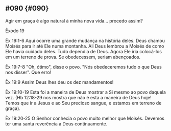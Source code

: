 ## #090 {#090}

Agir em graça é algo natural à minha nova vida... procedo assim?

Êxodo 19

Êx 19:1-6 Aqui ocorre uma grande mudança na história deles. Deus chamou Moisés para ir até Ele numa montanha. Ali Deus lembrou a Moisés de como Ele havia cuidado deles. Tudo dependia de Deus. Agora Ele iria colocá-los em um terreno de prova. Se obedecessem, seriam abençoados.

Êx 19:7-8 &quot;Oh, ótimo&quot;, disse o povo. &quot;Nós obedeceremos tudo o que Deus nos disser&quot;. Que erro!

Êx 19:9 Assim Deus lhes deu os dez mandamentos!

Êx 19:10-19 Esta foi a maneira de Deus mostrar a Si mesmo ao povo daquela vez. (Hb 12:18-29 nos mostra que não é esta a maneira de Deus hoje! Temos que ir a Jesus e ao Seu precioso sangue, e estamos em terreno de graça).

Êx 19:20-25 O Senhor conhecia o povo muito melhor que Moisés. Devemos ter uma santa reverência a Deus continuamente.